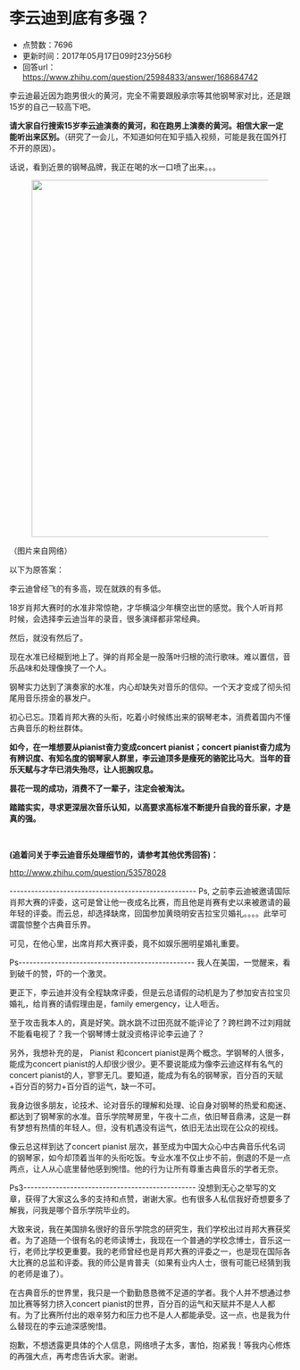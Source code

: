 # 李云迪到底有多强？
- 点赞数：7696
- 更新时间：2017年05月17日09时23分56秒
- 回答url：https://www.zhihu.com/question/25984833/answer/168684742
<body>
 <p data-pid="9AqBTdLk">李云迪最近因为跑男很火的黄河，完全不需要跟殷承宗等其他钢琴家对比，还是跟15岁的自己一较高下吧。</p>
 <p data-pid="fbCu-EKW"><b>请大家自行搜索15岁李云迪演奏的黄河，和在跑男上演奏的黄河。相信大家一定能听出来区别。</b>（研究了一会儿，不知道如何在知乎插入视频，可能是我在国外打不开的原因）。</p>
 <p data-pid="R7tfTrnH">话说，看到近景的钢琴品牌，我正在喝的水一口喷了出来。。。</p>
 <figure>
  <img src="https://pic1.zhimg.com/50/v2-292f408e478f9c1a4e25c772b67c0226_720w.jpg?source=1940ef5c" data-rawwidth="640" data-rawheight="360" data-original-token="v2-292f408e478f9c1a4e25c772b67c0226" class="origin_image zh-lightbox-thumb" width="640" data-original="https://picx.zhimg.com/v2-292f408e478f9c1a4e25c772b67c0226_r.jpg?source=1940ef5c">
 </figure>
 <p data-pid="v5NI06Uh">（图片来自网络）</p>
 <p data-pid="iBdbeK9i">以下为原答案：</p>
 <p data-pid="k9djCh1m">李云迪曾经飞的有多高，现在就跌的有多低。</p>
 <p data-pid="NzaI7Rws">18岁肖邦大赛时的水准非常惊艳，才华横溢少年横空出世的感觉。我个人听肖邦时候，会选择李云迪当年的录音，很多演绎都非常经典。</p>
 <p data-pid="4S1CoPf_">然后，就没有然后了。</p>
 <p data-pid="ejOsj_Ww">现在水准已经糊到地上了。弹的肖邦全是一股落叶归根的流行歌味。难以置信，音乐品味和处理像换了一个人。</p>
 <p data-pid="9VpEL97Z">钢琴实力达到了演奏家的水准，内心却缺失对音乐的信仰。一个天才变成了彻头彻尾用音乐捞金的暴发户。</p>
 <p data-pid="xKUvC_2g">初心已忘。顶着肖邦大赛的头衔，吃着小时候练出来的钢琴老本，消费着国内不懂古典音乐的粉丝群体。</p>
 <p data-pid="N5Dnxpeq"><b>如今，在一堆想要从pianist奋力变成concert pianist；concert pianist奋力成为有辨识度、有知名度的钢琴家人群里，李云迪顶多是瘦死的骆驼比马大</b>。<b>当年的音乐天赋与才华已消失殆尽，让人扼腕叹息。</b></p>
 <p data-pid="T4tt64CM"><b>昙花一现的成功，消费不了一辈子，注定会被淘汰。</b></p>
 <p data-pid="zrcmwXUU"><b>踏踏实实，寻求更深层次音乐认知，以高要求高标准不断提升自我的音乐家，才是真的强。</b></p>
 <br>
 <p data-pid="haheFPP3"><b>(追着问关于李云迪音乐处理细节的，请参考其他优秀回答)：</b></p>
 <p data-pid="8DZPREpO"><a href="http://www.zhihu.com/question/53578028" class="internal"><span class="invisible">http://www.</span><span class="visible">zhihu.com/question/5357</span><span class="invisible">8028</span><span class="ellipsis"></span></a></p>
 <p data-pid="gf3pNl1F">---------------------------------------------------- Ps, 之前李云迪被邀请国际肖邦大赛的评委，这可是曾让他一夜成名比赛，而且他是肖赛有史以来被邀请的最年轻的评委。而云总，却选择缺席，回国参加黄晓明安吉拉宝贝婚礼。。。。此举可谓震惊整个古典音乐界。</p>
 <p data-pid="IFQpH7D3">可见，在他心里，出席肖邦大赛评委，竟不如娱乐圈明星婚礼重要。</p>
 <p data-pid="2gaJam6D">Ps------------------------------------------------- 我人在美国，一觉醒来，看到破千的赞，吓的一个激灵。</p>
 <p data-pid="u0XWmg7Z">更正下，李云迪并没有全程缺席评委，但是云总请假的动机是为了参加安吉拉宝贝婚礼，给肖赛的请假理由是，family emergency，让人咂舌。</p>
 <p data-pid="eXAf_hXM">至于攻击我本人的，真是好笑。跳水跳不过田亮就不能评论了？跨栏跨不过刘翔就不能看电视了？我一个钢琴博士就没资格评论李云迪了？</p>
 <p data-pid="GEtyzNC-">另外，我想补充的是， Pianist 和concert pianist是两个概念。学钢琴的人很多，能成为concert pianist的人却很少很少。更不要说能成为像李云迪这样有名气的concert pianist的人，寥寥无几。要知道，能成为有名的钢琴家，百分百的天赋+百分百的努力+百分百的运气，缺一不可。</p>
 <p data-pid="nsfR1wRz">我身边很多朋友，论技术、论对音乐的理解和处理、论自身对钢琴的热爱和痴迷、都达到了钢琴家的水准。音乐学院琴房里，午夜十二点，依旧琴音鼎沸，这是一群有梦想有热情的年轻人。但，没有机遇没有运气，依旧无法出现在公众的视线。</p>
 <p data-pid="FYhIQE_K">像云总这样到达了concert pianist 层次，甚至成为中国大众心中古典音乐代名词的钢琴家，如今却顶着当年的头衔吃饭。专业水准不仅止步不前，倒退的不是一点两点，让人从心底里替他感到惋惜。他的行为让所有尊重古典音乐的学者无奈。</p>
 <p data-pid="TnBEEgQV">Ps3------------------------------------------------ 没想到无心之举写的文章，获得了大家这么多的支持和点赞，谢谢大家。也有很多人私信我好奇想要多了解我，问我是哪个音乐学院毕业的。</p>
 <p data-pid="NEsuAIOC">大致来说，我在美国排名很好的音乐学院念的研究生，我们学校出过肖邦大赛获奖者。为了追随一个很有名的老师读博士，我现在一个普通的学校念博士，音乐这一行，老师比学校更重要。我的老师曾经也是肖邦大赛的评委之一，也是现在国际各大比赛的总监和评委。我的师公是肯普夫（如果有业内人士，很有可能已经猜到我的老师是谁了）。</p>
 <p data-pid="TZ4rkTol">在古典音乐的世界里，我只是一个勤勤恳恳微不足道的学者。我个人并不想通过参加比赛等努力挤入concert pianist的世界，百分百的运气和天赋并不是人人都有。为了比赛所付出的艰辛努力和压力也不是人人都能承受。这一点，也是我为什么替现在的李云迪深感惋惜。</p>
 <p data-pid="vTETAFFx">抱歉，不想透露更具体的个人信息，网络喷子太多，害怕，抱紧我！等我内心修炼的再强大点，再考虑告诉大家。谢谢。</p>
</body>